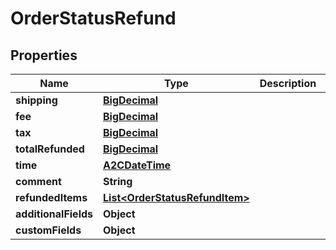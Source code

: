 

# OrderStatusRefund

## Properties

Name | Type | Description | Notes
------------ | ------------- | ------------- | -------------
**shipping** | [**BigDecimal**](BigDecimal.md) |  |  [optional]
**fee** | [**BigDecimal**](BigDecimal.md) |  |  [optional]
**tax** | [**BigDecimal**](BigDecimal.md) |  |  [optional]
**totalRefunded** | [**BigDecimal**](BigDecimal.md) |  |  [optional]
**time** | [**A2CDateTime**](A2CDateTime.md) |  |  [optional]
**comment** | **String** |  |  [optional]
**refundedItems** | [**List&lt;OrderStatusRefundItem&gt;**](OrderStatusRefundItem.md) |  |  [optional]
**additionalFields** | **Object** |  |  [optional]
**customFields** | **Object** |  |  [optional]




